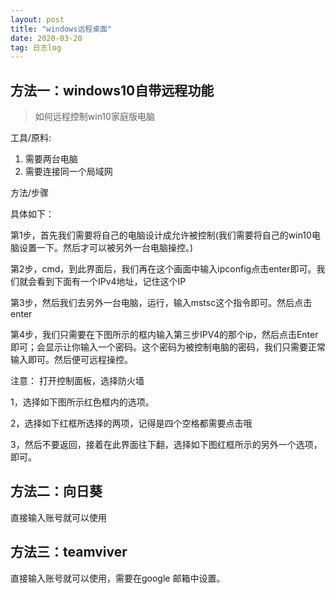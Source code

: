 ```yaml
---
layout: post
title: "windows远程桌面"
date: 2020-03-20
tag: 日志log
---
```










## 方法一：windows10自带远程功能

> 如何远程控制win10家庭版电脑



工具/原料:	

1. 需要两台电脑
2. 需要连接同一个局域网





方法/步骤

具体如下：

第1步，首先我们需要将自己的电脑设计成允许被控制(我们需要将自己的win10电脑设置一下。然后才可以被另外一台电脑操控。)



第2步，cmd，到此界面后，我们再在这个画面中输入ipconfig点击enter即可。我们就会看到下面有一个IPv4地址，记住这个IP


第3步，然后我们去另外一台电脑，运行，输入mstsc这个指令即可。然后点击enter

第4步，我们只需要在下图所示的框内输入第三步IPV4的那个ip，然后点击Enter即可；会显示让你输入一个密码。这个密码为被控制电脑的密码，我们只需要正常输入即可。然后便可远程操控。



注意：
打开控制面板，选择防火墙

1，选择如下图所示红色框内的选项。

2，选择如下红框所选择的两项，记得是四个空格都需要点击哦

3，然后不要返回，接着在此界面往下翻，选择如下图红框所示的另外一个选项，即可。



## 方法二：向日葵



直接输入账号就可以使用



## 方法三：teamviver



直接输入账号就可以使用，需要在google 邮箱中设置。

